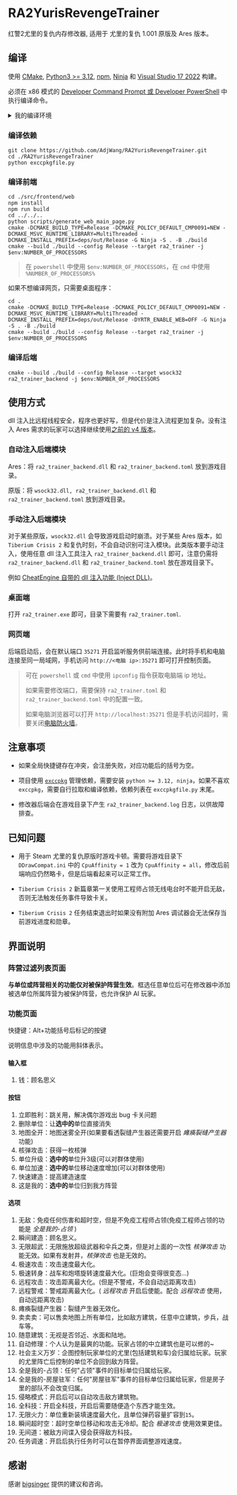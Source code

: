 # RA2YurisRevengeTrainer

红警2尤里的复仇内存修改器, 适用于 尤里的复仇 1.001 原版及 Ares 版本。

## 编译

使用 [CMake](https://cmake.org/), [Python3 >= 3.12](https://www.python.org/), [npm](https://www.npmjs.com/), [Ninja](https://ninja-build.org/) 和 [Visual Studio 17 2022](https://visualstudio.microsoft.com/) 构建。

必须在 x86 模式的 [Developer Command Prompt 或 Developer PowerShell](https://learn.microsoft.com/en-us/visualstudio/ide/reference/command-prompt-powershell?view=vs-2022) 中执行编译命令。

<details>

<summary> 我的编译环境 </summary>

```
Windows PowerShell
Copyright (C) Microsoft Corporation. All rights reserved.

Try the new cross-platform PowerShell https://aka.ms/pscore6

Could not start Developer PowerShell using the script path.
Attempting to launch from the latest Visual Studio installation.
**********************************************************************
** Visual Studio 2022 Developer PowerShell v17.14.7
** Copyright (c) 2025 Microsoft Corporation
**********************************************************************
PS C:\Projects\RA2YurisRevengeTrainer> python --version
Python 3.12.5
PS C:\Projects\RA2YurisRevengeTrainer> npm --version
10.9.2
PS C:\Projects\RA2YurisRevengeTrainer> ninja --version
1.13.0.git
PS C:\Projects\RA2YurisRevengeTrainer> cl
Microsoft (R) C/C++ Optimizing Compiler Version 19.44.35211 for x86
Copyright (C) Microsoft Corporation.  All rights reserved.

usage: cl [ option... ] filename... [ /link linkoption... ]        
PS C:\Projects\RA2YurisRevengeTrainer> cmake --version
cmake version 3.30.2

CMake suite maintained and supported by Kitware (kitware.com/cmake).
PS C:\Projects\RA2YurisRevengeTrainer> 
```

</details>

### 编译依赖

```
git clone https://github.com/AdjWang/RA2YurisRevengeTrainer.git
cd ./RA2YurisRevengeTrainer
python exccpkgfile.py
```

### 编译前端

```
cd ./src/frontend/web
npm install
npm run build
cd ../../..
python scripts/generate_web_main_page.py
cmake -DCMAKE_BUILD_TYPE=Release -DCMAKE_POLICY_DEFAULT_CMP0091=NEW -DCMAKE_MSVC_RUNTIME_LIBRARY=MultiThreaded -DCMAKE_INSTALL_PREFIX=deps/out/Release -G Ninja -S . -B ./build
cmake --build ./build --config Release --target ra2_trainer -j $env:NUMBER_OF_PROCESSORS
```

> 在 `powershell` 中使用 `$env:NUMBER_OF_PROCESSORS`，在 `cmd` 中使用 `%NUMBER_OF_PROCESSORS%`

如果不想编译网页，只需要桌面程序：

```
cd .
cmake -DCMAKE_BUILD_TYPE=Release -DCMAKE_POLICY_DEFAULT_CMP0091=NEW -DCMAKE_MSVC_RUNTIME_LIBRARY=MultiThreaded -DCMAKE_INSTALL_PREFIX=deps/out/Release -DYRTR_ENABLE_WEB=OFF -G Ninja -S . -B ./build
cmake --build ./build --config Release --target ra2_trainer -j $env:NUMBER_OF_PROCESSORS
```

### 编译后端

```
cmake --build ./build --config Release --target wsock32 ra2_trainer_backend -j $env:NUMBER_OF_PROCESSORS
```

## 使用方式

dll 注入比远程线程安全，程序也更好写，但是代价是注入流程更加复杂。没有注入 Ares 需求的玩家可以选择继续使用[之前的 v4 版本](https://github.com/AdjWang/RA2YurisRevengeTrainer/releases/tag/v4.2)。

### 自动注入后端模块

Ares：将 `ra2_trainer_backend.dll` 和 `ra2_trainer_backend.toml` 放到游戏目录。

原版：将 `wsock32.dll, ra2_trainer_backend.dll` 和 `ra2_trainer_backend.toml` 放到游戏目录。

### 手动注入后端模块

对于某些原版，`wsock32.dll` 会导致游戏启动时崩溃。对于某些 Ares 版本，如 `Tiberium Crisis 2` 和复仇时刻，不会自动识别可注入模块。此类版本要手动注入，使用任意 dll 注入工具注入 `ra2_trainer_backend.dll` 即可，注意仍需将 `ra2_trainer_backend.dll` 和 `ra2_trainer_backend.toml` 放在游戏目录下。

例如 [CheatEngine 自带的 dll 注入功能 (Inject DLL)](https://wiki.cheatengine.org/index.php?title=Help_File:Menus_and_Features)。

### 桌面端

打开 `ra2_trainer.exe` 即可，目录下需要有 `ra2_trainer.toml`.

### 网页端

后端启动后，会在默认端口 `35271` 开启监听服务供前端连接。此时将手机和电脑连接至同一局域网，手机访问 `http://<电脑 ip>:35271` 即可打开控制页面。

> 可在 `powershell` 或 `cmd` 中使用 `ipconfig` 指令获取电脑端 ip 地址。
> 
> 如果需要修改端口，需要保持 `ra2_trainer.toml` 和 `ra2_trainer_backend.toml` 中的配置一致。
> 
> 如果电脑浏览器可以打开 `http://localhost:35271` 但是手机访问超时，需要关闭[电脑防火墙](https://support.microsoft.com/en-us/windows/firewall-and-network-protection-in-the-windows-security-app-ec0844f7-aebd-0583-67fe-601ecf5d774f)。

## 注意事项

- 如果全局快捷键存在冲突，会注册失败，对应功能后的括号为空。

- 项目使用 [`exccpkg`](https://github.com/AdjWang/exccpkg) 管理依赖，需要安装 `python >= 3.12, ninja`，如果不喜欢 `exccpkg`，需要自行拉取和编译依赖，依赖列表在 `exccpkgfile.py` 末尾。

- 修改器后端会在游戏目录下产生 `ra2_trainer_backend.log` 日志，以供故障排查。

## 已知问题

- 用于 Steam 尤里的复仇原版时游戏卡顿。需要将游戏目录下 `DDrawCompat.ini` 中的 `CpuAffinity = 1` 改为 `CpuAffinity = all`，修改后前端响应仍然略卡，但是后端看起来可以正常工作。

- `Tiberium Crisis 2` 新篇章第一关使用工程师占领无线电台时不能开启无敌，否则无法触发任务事件导致卡关。

- `Tiberium Crisis 2` 任务结束退出时如果没有附加 Ares 调试器会无法保存当前游戏进度和勋章。

## 界面说明

### 阵营过滤列表页面

**与单位或阵营相关的功能仅对被保护阵营生效**。框选任意单位后可在修改器中添加被选单位所属阵营为被保护阵营，也允许保护 AI 玩家。

### 功能页面

快捷键：Alt+功能括号后标记的按键

说明信息中涉及的功能用斜体表示。

#### 输入框

1. 钱：顾名思义

#### 按钮

1. 立即胜利：跳关用，解决偶尔游戏出 bug 卡关问题
2. 删除单位：让**选中的**单位直接消失
3. 地图全开：地图迷雾全开(如果要看透裂缝产生器还需要开启 *瘫痪裂缝产生器* 功能)
4. 核弹攻击：获得一枚核弹
5. 单位升级：**选中的**单位升3级(可以对群体使用)
6. 单位加速：**选中的**单位移动速度增加(可以对群体使用)
7. 快速建造：提高建造速度
8. 这是我的：**选中的**单位归到我方阵营

#### 选项

1. 无敌：免疫任何伤害和超时空，但是不免疫工程师占领(免疫工程师占领的功能是 *全是我的-占领* )
2. 瞬间建造：顾名思义。
3. 无限超武：无限施放超级武器和伞兵之类，但是对上面的一次性 *核弹攻击* 功能无效。如果有发射井，*核弹攻击* 也是无效的。
4. 极速攻击：攻击速度最大化。
5. 极速转身：战车和炮塔旋转速度最大化。(巨炮会变得很变态...)
6. 远程攻击：攻击距离最大化。(但是不警戒，不会自动远距离攻击)
7. 远程警戒：警戒距离最大化。( *远程攻击* 开启后使能。配合 *远程攻击* 使用，自动远距离攻击)
8. 瘫痪裂缝产生器：裂缝产生器无效化。
9. 卖卖卖：可以售卖地图上所有单位，比如敌方建筑，任意中立建筑，步兵，战车等。
10. 随意建筑：无视是否邻近、水面和陆地。
11. 自动修理：个人认为是最爽的功能。玩家占领的中立建筑也是可以修的~
12. 社会主义万岁：企图控制玩家单位的尤里(包括建筑和车)会归属给玩家。玩家的尤里阵亡后控制的单位不会回到敌方阵营。
13. 全是我的-占领：任何"占领"事件的目标单位归属给玩家。
14. 全是我的-房屋驻军：任何"房屋驻军"事件的目标单位归属给玩家，但是房子里的部队不会改变归属。
15. 侵略模式：开启后可以自动攻击敌方建筑物。
16. 全科技：开启全科技，开启后需要随便造个东西才能生效。
17. 无限火力：单位重新装填速度最大化，且单位弹药容量扩容到`15`。
18. 瞬间超时空：超时空单位移动和攻击无冷却。配合 *极速攻击* 使用效果更佳。
19. 无间道：被敌方间谍入侵会获得敌方科技。
20. 任务调速：开启后执行任务时可以在暂停界面调整游戏速度。

## 感谢

感谢 [bigsinger](https://github.com/bigsinger/) 提供的建议和咨询。
